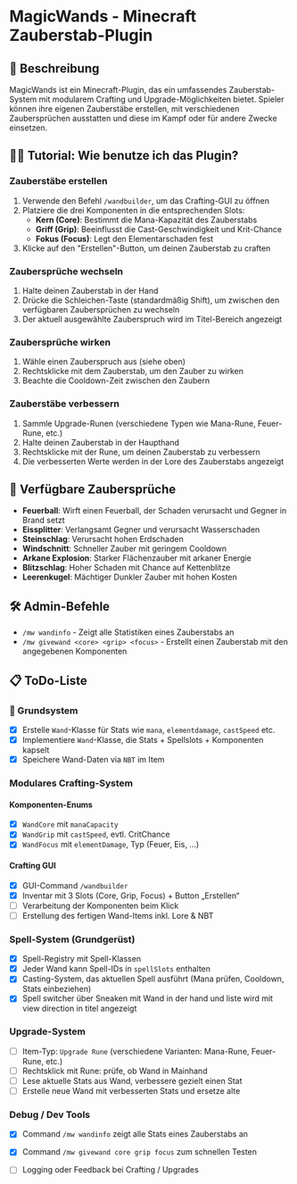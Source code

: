 # MagicWands - Minecraft Zauberstab-Plugin

## 📖 Beschreibung
MagicWands ist ein Minecraft-Plugin, das ein umfassendes Zauberstab-System mit modularem Crafting und Upgrade-Möglichkeiten bietet. Spieler können ihre eigenen Zauberstäbe erstellen, mit verschiedenen Zaubersprüchen ausstatten und diese im Kampf oder für andere Zwecke einsetzen.

## 🧙‍♂️ Tutorial: Wie benutze ich das Plugin?

### Zauberstäbe erstellen
1. Verwende den Befehl `/wandbuilder`, um das Crafting-GUI zu öffnen
2. Platziere die drei Komponenten in die entsprechenden Slots:
   - **Kern (Core)**: Bestimmt die Mana-Kapazität des Zauberstabs
   - **Griff (Grip)**: Beeinflusst die Cast-Geschwindigkeit und Krit-Chance
   - **Fokus (Focus)**: Legt den Elementarschaden fest
3. Klicke auf den "Erstellen"-Button, um deinen Zauberstab zu craften

### Zaubersprüche wechseln
1. Halte deinen Zauberstab in der Hand
2. Drücke die Schleichen-Taste (standardmäßig Shift), um zwischen den verfügbaren Zaubersprüchen zu wechseln
3. Der aktuell ausgewählte Zauberspruch wird im Titel-Bereich angezeigt

### Zaubersprüche wirken
1. Wähle einen Zauberspruch aus (siehe oben)
2. Rechtsklicke mit dem Zauberstab, um den Zauber zu wirken
3. Beachte die Cooldown-Zeit zwischen den Zaubern

### Zauberstäbe verbessern
1. Sammle Upgrade-Runen (verschiedene Typen wie Mana-Rune, Feuer-Rune, etc.)
2. Halte deinen Zauberstab in der Haupthand
3. Rechtsklicke mit der Rune, um deinen Zauberstab zu verbessern
4. Die verbesserten Werte werden in der Lore des Zauberstabs angezeigt

## 🔧 Verfügbare Zaubersprüche
- **Feuerball**: Wirft einen Feuerball, der Schaden verursacht und Gegner in Brand setzt
- **Eissplitter**: Verlangsamt Gegner und verursacht Wasserschaden
- **Steinschlag**: Verursacht hohen Erdschaden
- **Windschnitt**: Schneller Zauber mit geringem Cooldown
- **Arkane Explosion**: Starker Flächenzauber mit arkaner Energie
- **Blitzschlag**: Hoher Schaden mit Chance auf Kettenblitze
- **Leerenkugel**: Mächtiger Dunkler Zauber mit hohen Kosten

## 🛠️ Admin-Befehle
- `/mw wandinfo` - Zeigt alle Statistiken eines Zauberstabs an
- `/mw givewand <core> <grip> <focus>` - Erstellt einen Zauberstab mit den angegebenen Komponenten

## 📋 ToDo-Liste

### 🔧 Grundsystem
- [x] Erstelle `Wand`-Klasse für Stats wie `mana`, `elementdamage`, `castSpeed` etc.
- [x] Implementiere `Wand`-Klasse, die Stats + Spellslots + Komponenten kapselt
- [x] Speichere Wand-Daten via `NBT` im Item

### Modulares Crafting-System
#### Komponenten-Enums
- [x] `WandCore` mit `manaCapacity`
- [x] `WandGrip` mit `castSpeed`, evtl. CritChance
- [x] `WandFocus` mit `elementDamage`, Typ (Feuer, Eis, ...)

#### Crafting GUI
- [x] GUI-Command `/wandbuilder`
- [x] Inventar mit 3 Slots (Core, Grip, Focus) + Button „Erstellen“
- [ ] Verarbeitung der Komponenten beim Klick
- [ ] Erstellung des fertigen Wand-Items inkl. Lore & NBT

### Spell-System (Grundgerüst)
- [x] Spell-Registry mit Spell-Klassen
- [x] Jeder Wand kann Spell-IDs in `spellSlots` enthalten
- [x] Casting-System, das aktuellen Spell ausführt (Mana prüfen, Cooldown, Stats einbeziehen)
- [x] Spell switcher über Sneaken mit Wand in der hand und liste wird mit view direction in titel angezeigt

### Upgrade-System
- [ ] Item-Typ: `Upgrade Rune` (verschiedene Varianten: Mana-Rune, Feuer-Rune, etc.)
- [ ] Rechtsklick mit Rune: prüfe, ob Wand in Mainhand
- [ ] Lese aktuelle Stats aus Wand, verbessere gezielt einen Stat
- [ ] Erstelle neue Wand mit verbesserten Stats und ersetze alte

### Debug / Dev Tools
- [x] Command `/mw wandinfo` zeigt alle Stats eines Zauberstabs an
- [x] Command `/mw givewand core grip focus` zum schnellen Testen
- [ ] Logging oder Feedback bei Crafting / Upgrades



